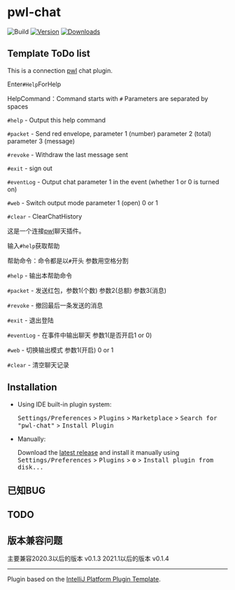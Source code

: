 # pwl-chat

![Build](https://github.com/danbai225/pwl-chat/workflows/Build/badge.svg)
[![Version](https://img.shields.io/jetbrains/plugin/v/com.github.danbai225.pwlchat.svg)](https://plugins.jetbrains.com/plugin/com.github.danbai225.pwlchat)
[![Downloads](https://img.shields.io/jetbrains/plugin/d/com.github.danbai225.pwlchat.svg)](https://plugins.jetbrains.com/plugin/com.github.danbai225.pwlchat)

## Template ToDo list

<!-- Plugin description -->

This is a connection [pwl](https://pwl.icu) chat plugin.

Enter`#Help`ForHelp

HelpCommand：Command starts with `#` Parameters are separated by spaces

`#help` - Output this help command

`#packet` - Send red envelope, parameter 1 (number) parameter 2 (total) parameter 3 (message)

`#revoke` - Withdraw the last message sent

`#exit` - sign out

`#eventLog` - Output chat parameter 1 in the event (whether 1 or 0 is turned on)

`#web` - Switch output mode parameter 1 (open) 0 or 1

`#clear` - ClearChatHistory

这是一个连接[pwl](https://pwl.icu)聊天插件。

输入`#help`获取帮助

帮助命令：命令都是以`#`开头 参数用空格分割

`#help` - 输出本帮助命令

`#packet` - 发送红包，参数1(个数) 参数2(总额) 参数3(消息)

`#revoke` - 撤回最后一条发送的消息

`#exit` - 退出登陆

`#eventLog` - 在事件中输出聊天 参数1(是否开启1 or 0)

`#web` - 切换输出模式 参数1(开启) 0 or 1

`#clear` - 清空聊天记录

<!-- Plugin description end -->

## Installation

- Using IDE built-in plugin system:
  
  <kbd>Settings/Preferences</kbd> > <kbd>Plugins</kbd> > <kbd>Marketplace</kbd> > <kbd>Search for "pwl-chat"</kbd> >
  <kbd>Install Plugin</kbd>
  
- Manually:

  Download the [latest release](https://github.com/danbai225/pwl-chat/releases/latest) and install it manually using
  <kbd>Settings/Preferences</kbd> > <kbd>Plugins</kbd> > <kbd>⚙️</kbd> > <kbd>Install plugin from disk...</kbd>

## 已知BUG


## TODO

## 版本兼容问题

主要兼容2020.3以后的版本 v0.1.3
2021.1以后的版本 v0.1.4

---
Plugin based on the [IntelliJ Platform Plugin Template][template].

[template]: https://github.com/JetBrains/intellij-platform-plugin-template
